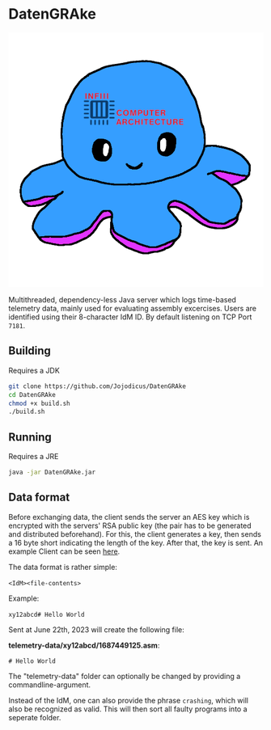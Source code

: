 # DatenGRAke

![GRAke](GRAke.png)

Multithreaded, dependency-less Java server which logs time-based telemetry data, mainly used for evaluating assembly excercises. Users are identified using their 8-character IdM ID. By default listening on TCP Port `7181`.

## Building

Requires a JDK

```bash
git clone https://github.com/Jojodicus/DatenGRAke
cd DatenGRAke
chmod +x build.sh
./build.sh
```

## Running

Requires a JRE

```bash
java -jar DatenGRAke.jar
```

## Data format

Before exchanging data, the client sends the server an AES key which is encrypted with the servers' RSA public key (the pair has to be generated and distributed beforehand). For this, the client generates a key, then sends a 16 byte short indicating the length of the key. After that, the key is sent. An example Client can be seen [here](example-client/).

The data format is rather simple:

`<IdM><file-contents>`

Example:

`xy12abcd# Hello World`

Sent at June 22th, 2023 will create the following file:

**telemetry-data/xy12abcd/1687449125.asm**:
```
# Hello World
```

The "telemetry-data" folder can optionally be changed by providing a commandline-argument.

Instead of the IdM, one can also provide the phrase `crashing`, which will also be recognized as valid. This will then sort all faulty programs into a seperate folder.
